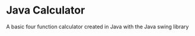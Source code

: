 <h1>Java Calculator</h1>
<p>
  A basic four function calculator created in Java with the Java swing library
</p>
